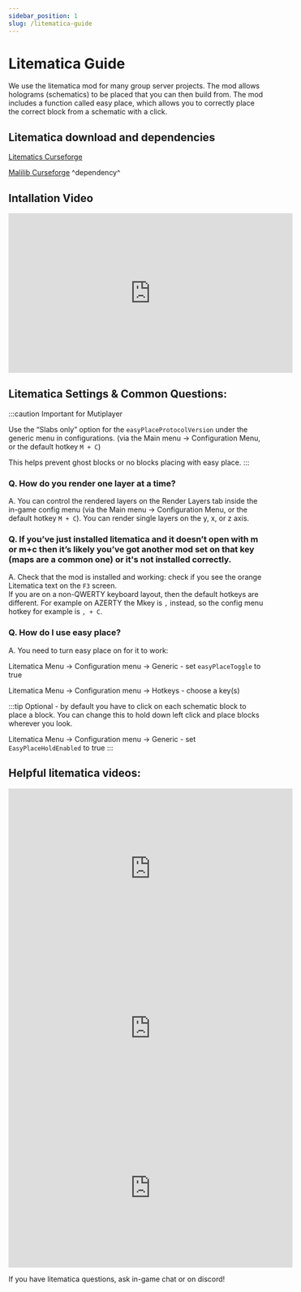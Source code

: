 ```yaml
---
sidebar_position: 1
slug: /litematica-guide
---
```


# Litematica Guide

We use the litematica mod for many group server projects. The mod allows holograms (schematics) to be placed that you can then build from. The mod includes a function called easy place, which allows you to correctly place the correct block from a schematic with a click.

## Litematica download and dependencies

[Litematics Curseforge](https://www.curseforge.com/minecraft/mc-mods/litematica)

[Malilib Curseforge](https://www.curseforge.com/minecraft/mc-mods/malilib) ^dependency^


## Intallation Video

<iframe width="560" height="315" src="https://www.youtube.com/embed/pHa_GBLHulw" title="YouTube video player" frameborder="0" allow="accelerometer; autoplay; clipboard-write; encrypted-media; gyroscope; picture-in-picture" allowfullscreen></iframe>

## Litematica Settings & Common Questions:

:::caution Important for Mutiplayer

Use the “Slabs only” option for the `easyPlaceProtocolVersion` under the generic menu in configurations. (via the Main menu -> Configuration Menu, or the default hotkey `M + C`)

This helps prevent ghost blocks or no blocks placing with easy place. 
:::
 
### Q. How do you render one layer at a time?

A. You can control the rendered layers on the Render Layers tab inside the in-game config menu (via the Main menu -> Configuration Menu, or the default hotkey `M + C`). You can render single layers on the y, x, or z axis. 

 

### Q. If you’ve just installed litematica and it doesn’t open with m or m+c then it’s likely you’ve got another mod set on that key (maps are a common one) or it's not installed correctly. 

A. Check that the mod is installed and working: check if you see the orange Litematica text on the `F3` screen.  
If you are on a non-QWERTY keyboard layout, then the default hotkeys are different. For example on AZERTY the Mkey is `,` instead, so the config menu hotkey for example is `, + C`.

 

### Q. How do I use easy place? 

A. You need to turn easy place on for it to work:

Litematica Menu -> Configuration menu -> Generic - set `easyPlaceToggle` to true

Litematica Menu -> Configuration menu -> Hotkeys - choose a key(s)

:::tip
Optional - by default you have to click on each schematic block to place a block.  You can change this to hold down left click and place blocks wherever you look.

Litematica Menu -> Configuration menu -> Generic - set `EasyPlaceHoldEnabled` to true 
:::

## Helpful litematica videos:
<center><iframe width="560" height="315" src="https://www.youtube.com/embed/feA2Tuc1J7o" title="YouTube video player" frameborder="0" allow="accelerometer; autoplay; clipboard-write; encrypted-media; gyroscope; picture-in-picture" allowfullscreen></iframe></center>
<center><iframe width="560" height="315" src="https://www.youtube.com/embed/zHZLvJgpRag" title="YouTube video player" frameborder="0" allow="accelerometer; autoplay; clipboard-write; encrypted-media; gyroscope; picture-in-picture" allowfullscreen></iframe></center>
<center><iframe width="560" height="315" src="https://www.youtube.com/embed/jfRCNtRyCGg" title="YouTube video player" frameborder="0" allow="accelerometer; autoplay; clipboard-write; encrypted-media; gyroscope; picture-in-picture" allowfullscreen></iframe></center>
 

If you have litematica questions, ask in-game chat or on discord! 

